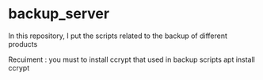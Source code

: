 # backup_server
In this repository, I put the scripts related to the backup of different products

Recuiment :
  you must to install ccrypt that used in backup scripts 
    apt install ccrypt
